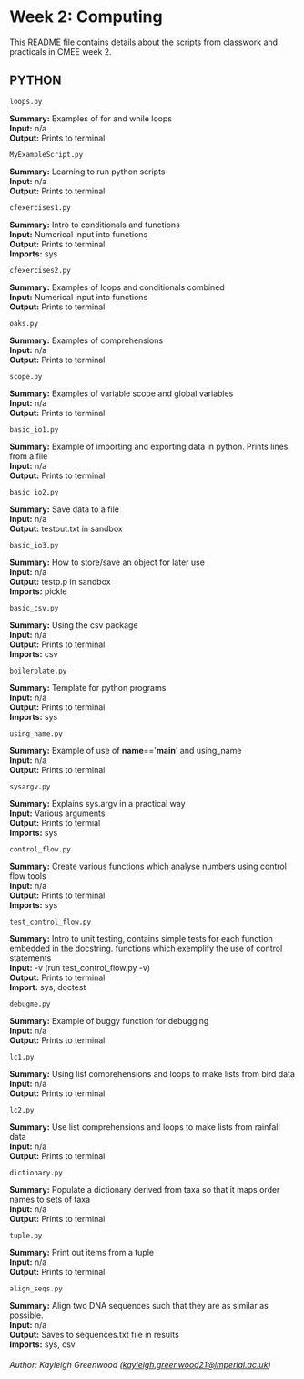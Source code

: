 # Week 2: Computing

This README file contains details about the scripts from classwork and practicals in CMEE week 2.


## PYTHON

    loops.py

**Summary:** Examples of for and while loops <br />
**Input:** n/a <br />
**Output:** Prints to terminal <br />

    MyExampleScript.py

**Summary:** Learning to run python scripts <br />
**Input:** n/a <br />
**Output:** Prints to terminal <br />

    cfexercises1.py

**Summary:** Intro to conditionals and functions <br />
**Input:** Numerical input into functions <br />
**Output:** Prints to terminal <br />
**Imports:** sys <br />

    cfexercises2.py

**Summary:** Examples of loops and conditionals combined <br />
**Input:** Numerical input into functions <br />
**Output:** Prints to terminal <br />

    oaks.py

**Summary:** Examples of comprehensions <br />
**Input:** n/a <br />
**Output:** Prints to terminal <br />

    scope.py

**Summary:** Examples of variable scope and global variables <br />
**Input:** n/a <br />
**Output:** Prints to terminal <br />

    basic_io1.py

**Summary:** Example of importing and exporting data in python. Prints lines from a file <br />
**Input:** n/a <br />
**Output:** Prints to terminal <br />

    basic_io2.py

**Summary:** Save data to a file <br />
**Input:** n/a <br />
**Output:** testout.txt in sandbox <br />

    basic_io3.py

**Summary:** How to store/save an object for later use <br />
**Input:** n/a <br />
**Output:** testp.p in sandbox <br />
**Imports:** pickle <br />


    basic_csv.py

**Summary:** Using the csv package <br />
**Input:** n/a <br />
**Output:** Prints to terminal <br />
**Imports:** csv <br />


    boilerplate.py

**Summary:** Template for python programs <br />
**Input:** n/a <br />
**Output:** Prints to terminal <br />
**Imports:** sys <br />

    using_name.py

**Summary:** Example of use of __name__=='__main__' and using_name <br />
**Input:** n/a <br />
**Output:** Prints to terminal <br />

    sysargv.py

**Summary:** Explains sys.argv in a practical way <br />
**Input:** Various arguments <br />
**Output:** Prints to termial <br />
**Imports:** sys <br />


    control_flow.py

**Summary:** Create various functions which analyse numbers using control flow tools <br />
**Input:** n/a <br />
**Output:** Prints to terminal <br />
**Imports:** sys <br />

    test_control_flow.py

**Summary:** Intro to unit testing, contains simple tests for each function embedded in the docstring. functions which exemplify the use of control statements <br />
**Input:** -v (run test_control_flow.py -v) <br />
**Output:** Prints to terminal <br />
**Import:** sys, doctest <br />

    debugme.py

**Summary:** Example of buggy function for debugging <br />
**Input:** n/a <br />
**Output:** Prints to terminal <br />


    lc1.py

**Summary:** Using list comprehensions and loops to make lists from bird data <br />
**Input:** n/a <br />
**Output:** Prints to terminal <br />

    lc2.py

**Summary:** Use list comprehensions and loops to make lists from rainfall data <br />
**Input:** n/a <br />
**Output:** Prints to terminal <br />

    dictionary.py

**Summary:** Populate a dictionary derived from taxa so that it maps order names to sets of taxa <br />
**Input:** n/a <br />
**Output:** Prints to terminal <br />

    tuple.py

**Summary:** Print out items from a tuple <br />
**Input:** n/a <br />
**Output:** Prints to terminal <br />

    align_seqs.py

**Summary:** Align two DNA sequences such that they are as similar as possible. <br />
**Input:** n/a <br />
**Output:** Saves to sequences.txt file in results <br />
**Imports:** sys, csv <br />
###### Author: Kayleigh Greenwood (kayleigh.greenwood21@imperial.ac.uk)